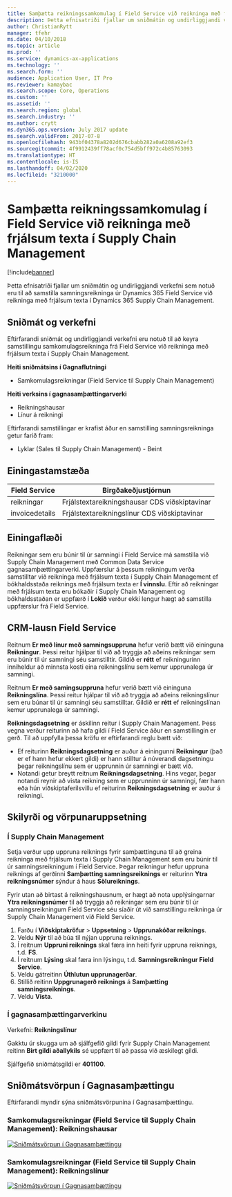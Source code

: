```yaml
---
title: Samþætta reikningssamkomulag í Field Service við reikninga með frjálsum texta í Supply Chain Management
description: Þetta efnisatriði fjallar um sniðmátin og undirliggjandi verkefni sem notuð eru til að samstilla samningsreikninga í Dynamic 365 Field Service við reikninga með frjálsum texta í Dynamics 365 Supply Chain Management.
author: ChristianRytt
manager: tfehr
ms.date: 04/10/2018
ms.topic: article
ms.prod: ''
ms.service: dynamics-ax-applications
ms.technology: ''
ms.search.form: ''
audience: Application User, IT Pro
ms.reviewer: kamaybac
ms.search.scope: Core, Operations
ms.custom: ''
ms.assetid: ''
ms.search.region: global
ms.search.industry: ''
ms.author: crytt
ms.dyn365.ops.version: July 2017 update
ms.search.validFrom: 2017-07-8
ms.openlocfilehash: 943bf04378a8202d676cbabb282a0a6208a92ef3
ms.sourcegitcommit: 4f9912439ff78acf0c754d5bff972c4b85763093
ms.translationtype: HT
ms.contentlocale: is-IS
ms.lasthandoff: 04/02/2020
ms.locfileid: "3210000"
---
```

# <a name="synchronize-agreement-invoices-in-field-service-to-free-text-invoices-in-supply-chain-management"></a>Samþætta reikningssamkomulag í Field Service við reikninga með frjálsum texta í Supply Chain Management

[!include[banner](../includes/banner.md)]

Þetta efnisatriði fjallar um sniðmátin og undirliggjandi verkefni sem notuð eru til að samstilla samningsreikninga úr Dynamics 365 Field Service við reikninga með frjálsum texta í Dynamics 365 Supply Chain Management.

## <a name="templates-and-tasks"></a>Sniðmát og verkefni

Eftirfarandi sniðmát og undirliggjandi verkefni eru notuð til að keyra samstillingu samkomulagsreikninga frá Field Service við reikninga með frjálsum texta í Supply Chain Management.

**Heiti sniðmátsins í Gagnaflutningi**

- Samkomulagsreikningar (Field Service til Supply Chain Management)

**Heiti verksins í gagnasamþættingarverki**

- Reikningshausar
- Línur á reikningi

Eftirfarandi samstillingar er krafist áður en samstilling samningsreikninga getur farið fram:

- Lyklar (Sales til Supply Chain Management) - Beint

## <a name="entity-set"></a>Einingastamstæða

| Field Service  | Birgðakeðjustjórnun                 |
|----------------|----------------------------------------|
| reikningar       | Frjálstextareikningshausar CDS viðskiptavinar |
| invoicedetails | Frjálstextareikningslínur CDS viðskiptavinar   |

## <a name="entity-flow"></a>Einingaflæði

Reikningar sem eru búnir til úr samningi í Field Service má samstilla við Supply Chain Management með Common Data Service gagnasamþættingarverki. Uppfærslur á þessum reikningum verða samstilltar við reikninga með frjálsum texta í Supply Chain Management ef bókhaldsstaða reiknings með frjálsum texta er **Í vinnslu**. Eftir að reikningar með frjálsum texta eru bókaðir í Supply Chain Management og bókhaldsstaðan er uppfærð í **Lokið** verður ekki lengur hægt að samstilla uppfærslur frá Field Service.

## <a name="field-service-crm-solution"></a>CRM-lausn Field Service

Reitnum **Er með línur með samningsuppruna** hefur verið bætt við eininguna **Reikningur**. Þessi reitur hjálpar til við að tryggja að aðeins reikningar sem eru búnir til úr samningi séu samstilltir. Gildið er **rétt** ef reikningurinn inniheldur að minnsta kosti eina reikningslínu sem kemur upprunalega úr samningi.

Reitnum **Er með samingsuppruna** hefur verið bætt við eininguna **Reikningslína**. Þessi reitur hjálpar til við að tryggja að aðeins reikningslínur sem eru búnar til úr samningi séu samstilltar. Gildið er **rétt** ef reikningslínan kemur upprunalega úr samningi.

**Reikningsdagsetning** er áskilinn reitur í Supply Chain Management. Þess vegna verður reiturinn að hafa gildi í Field Service áður en samstillingin er gerð. Til að uppfylla þessa kröfu er eftirfarandi reglu bætt við:

- Ef reiturinn **Reikningsdagsetning** er auður á einingunni **Reikningur** (það er ef hann hefur ekkert gildi) er hann stilltur á núverandi dagsetningu þegar reikningslínu sem er upprunnin úr samningi er bætt við.
- Notandi getur breytt reitnum **Reikningsdagsetning**. Hins vegar, þegar notandi reynir að vista reikning sem er upprunninn úr samningi, fær hann eða hún viðskiptaferilsvillu ef reiturinn **Reikningsdagsetning** er auður á reikningi.

## <a name="prerequisites-and-mapping-setup"></a>Skilyrði og vörpunaruppsetning

### <a name="in-supply-chain-management"></a>Í Supply Chain Management

Setja verður upp uppruna reiknings fyrir samþættinguna til að greina reikninga með frjálsum texta í Supply Chain Management sem eru búnir til úr samningsreikningum í Field Service. Þegar reikningur hefur uppruna reiknings af gerðinni **Samþætting samningsreiknings** er reiturinn **Ytra reikningsnúmer** sýndur á haus **Sölureiknings**.

Fyrir utan að birtast á reikningshausnum, er hægt að nota upplýsingarnar **Ytra reikningsnúmer** til að tryggja að reikningar sem eru búnir til úr samningsreikningum Field Service séu síaðir út við samstillingu reikninga úr Supply Chain Management við Field Service.

1. Farðu í **Viðskiptakröfur** \> **Uppsetning** \> **Upprunakóðar reiknings**.
2. Veldu **Nýr** til að búa til nýjan uppruna reiknings.
3. Í reitnum **Uppruni reiknings** skal færa inn heiti fyrir uppruna reiknings, t.d. **FS**.
4. Í reitnum **Lýsing** skal færa inn lýsingu, t.d. **Samningsreikningur Field Service**.
5. Veldu gátreitinn **Úthlutun upprunagerðar**.
6. Stillið reitinn **Uppgrunagerð reiknings** á **Samþætting samningsreiknings**.
7. Veldu **Vista**.

### <a name="in-the-data-integration-project"></a>Í gagnasamþættingarverkinu

Verkefni: **Reikningslínur**  

Gakktu úr skugga um að sjálfgefið gildi fyrir Supply Chain Management reitinn **Birt gildi aðallykils** sé uppfært til að passa við æskilegt gildi.

Sjálfgefið sniðmátsgildi er **401100**.

## <a name="template-mapping-in-data-integration"></a>Sniðmátsvörpun í Gagnasamþættingu

Eftirfarandi myndir sýna sniðmátsvörpunina í Gagnasamþættingu.

### <a name="agreement-invoices-field-service-to-supply-chain-management-invoice-headers"></a>Samkomulagsreikningar (Field Service til Supply Chain Management): Reikningshausar

[![Sniðmátsvörpun í Gagnasamþættingu](./media/FSFreeTextInvoice1.png)](./media/FSFreeTextInvoice1.png)

### <a name="agreement-invoices-field-service-to-supply-chain-management-invoice-lines"></a>Samkomulagsreikningar (Field Service til Supply Chain Management): Reikningslínur

[![Sniðmátsvörpun í Gagnasamþættingu](./media/FSFreeTextInvoice2.png)](./media/FSFreeTextInvoice2.png)
